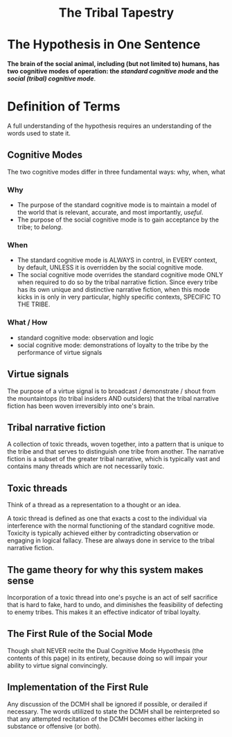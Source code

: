 <h1 align="center">The Tribal Tapestry</h1>

# The Hypothesis in One Sentence

**The brain of the social animal, including (but not limited to) humans, has two cognitive modes of operation: the *standard cognitive mode* and the *social (tribal) cognitive mode***. 

# Definition of Terms

A full understanding of the hypothesis requires an understanding of the words used to state it.

## Cognitive Modes

The two cognitive modes differ in three fundamental ways: why, when, what

### Why
- The purpose of the standard cognitive mode is to maintain a model of the world that is relevant, accurate, and most importantly, *useful*.
- The purpose of the social cognitive mode is to gain acceptance by the tribe; to *belong*.

### When
- The standard cognitive mode is ALWAYS in control, in EVERY context, by default, UNLESS it is overridden by the social cognitive mode.
- The social cognitive mode overrides the standard cognitive mode ONLY when required to do so by the tribal narrative fiction. Since every tribe has its own unique and distinctive narrative fiction, when this mode kicks in is only in very particular, highly specific contexts, SPECIFIC TO THE TRIBE.

### What / How
- standard cognitive mode: observation and logic
- social cognitive mode: demonstrations of loyalty to the tribe by the performance of virtue signals

## Virtue signals

The purpose of a virtue signal is to broadcast / demonstrate / shout from the mountaintops (to tribal insiders AND outsiders) that the tribal narrative fiction has been woven irreversibly into one's brain.

## Tribal narrative fiction

A collection of toxic threads, woven together, into a pattern that is unique to the tribe and that serves to distinguish one tribe from another. The narrative fiction is a subset of the greater tribal narrative, which is typically vast and contains many threads which are not necessarily toxic.

## Toxic threads

Think of a thread as a representation to a thought or an idea.

A toxic thread is defined as one that exacts a cost to the individual via interference with the normal functioning of the standard cognitive mode. Toxicity is typically achieved either by contradicting observation or engaging in logical fallacy. These are always done in service to the tribal narrative fiction.

## The game theory for why this system makes sense

Incorporation of a toxic thread into one's psyche is an act of self sacrifice that is hard to fake, hard to undo, and diminishes the feasibility of defecting to enemy tribes. This makes it an effective indicator of tribal loyalty.

## The First Rule of the Social Mode

Though shalt NEVER recite the Dual Cognitive Mode Hypothesis (the contents of this page) in its entirety, because doing so will impair your ability to virtue signal convincingly.

## Implementation of the First Rule

Any discussion of the DCMH shall be ignored if possible, or derailed if necessary. The words utlilized to state the DCMH shall be reinterpreted so that any attempted recitation of the DCMH becomes either lacking in substance or offensive (or both).




